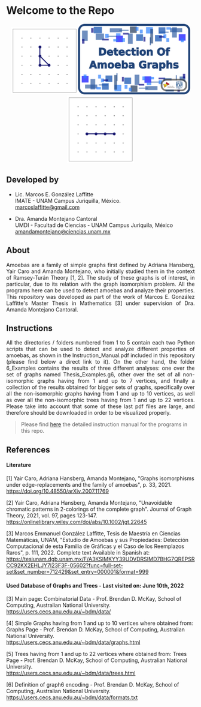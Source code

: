 # Welcome to the Repo

<p align="center">
<img src="./7_Readme_Pics/C3.gif" width="180"/><img src="./7_Readme_Pics/RepoTitle.png" width="300"/><img src="./7_Readme_Pics/P4.gif" width="180"/>
</p>


## Developed by

- Lic. Marcos E. González Laffitte<br/>
  IMATE - UNAM Campus Juriquilla, México.<br/>
  marcoslaffitte@gmail.com
  
- Dra. Amanda Montejano Cantoral<br/>
  UMDI - Facultad de Ciencias - UNAM Campus Juriquila, México<br/>
  amandamontejano@ciencias.unam.mx


## About

<p align="justify">
Amoebas are a family of simple graphs first defined by Adriana Hansberg, Yair Caro and Amanda Montejano, who initially studied them in the context of Ramsey-Turán Theory [1, 2]. The study of these graphs is of interest, in particular, due to its relation with the graph isomorphism problem. All the programs here can be used to detect amoebas and analyze their properties. This repository was developed as part of the work of Marcos E. González Laffitte's Master Thesis in Mathematics [3] under supervision of Dra. Amanda Montejano Cantoral.<br/>
</p>


## Instructions

<p align="justify">	
All the directories / folders numbered from 1 to 5 contain each two Python scripts that can be used to detect and analyze different properties of amoebas, as shown in the Instruction_Manual.pdf included in this repository (please find below a direct link to it). On the other hand, the folder 6_Examples contains the results of three different analyses: one over the set of graphs named Thesis_Examples.g6, other over the set of all non-isomorphic graphs having from 1 and up to 7 vertices, and finally a collection of the results obtained for bigger sets of graphs, specifically over all the non-isomorphic graphs having from 1 and up to 10 vertices, as well as over all the non-isomorphic trees having from 1 and up to 22 vertices. Please take into account that some of these last pdf files are large, and therefore should be downloaded in order to be visualized properly.<br/>
</p>

> Please find <a href="./Instruction_Manual.pdf">here</a> the detailed instruction manual for the programs in this repo.<br/>


## References

#### Literature

[1] Yair Caro, Adriana Hansberg, Amanda Montejano, "Graphs isomorphisms under edge-replacements and the family of amoebas", p. 33, 2021.<br/>
https://doi.org/10.48550/arXiv.2007.11769

[2] Yair Caro, Adriana Hansberg, Amanda Montejano, "Unavoidable chromatic patterns in 2-colorings of the complete graph". Journal of Graph Theory, 2021, vol. 97, pages 123-147.<br/>
https://onlinelibrary.wiley.com/doi/abs/10.1002/jgt.22645

[3] Marcos Emmanuel González Laffitte, Tesis de Maestría en Ciencias Matemáticas, UNAM, "Estudio de Amoebas y sus Propiedades: Detección Computacional de esta Familia de Gráficas y el Caso de los Reemplazos Raros", p. 111, 2022. Complete text Available in Spanish at: <br/>
https://tesiunam.dgb.unam.mx/F/A3KSIMKYY39UDVDRSIMD7BHG7QREPSRCC92KX2EHLJY7I23F3F-05602?func=full-set-set&set_number=712429&set_entry=000001&format=999


#### Used Database of Graphs and Trees - Last visited on: June 10th, 2022

[3] Main page: Combinatorial Data - Prof. Brendan D. McKay, School of Computing, Australian National University.<br/>
https://users.cecs.anu.edu.au/~bdm/data/

[4] Simple Graphs having from 1 and up to 10 vertices where obtained from: Graphs Page - Prof. Brendan D. McKay, School of Computing, Australian National University.<br/>
https://users.cecs.anu.edu.au/~bdm/data/graphs.html

[5] Trees having from 1 and up to 22 vertices where obtained from: Trees Page - Prof. Brendan D. McKay, School of Computing, Australian National University.<br/>
https://users.cecs.anu.edu.au/~bdm/data/trees.html

[6] Definition of graph6 encoding - Prof. Brendan D. McKay, School of Computing, Australian National University.<br/>
https://users.cecs.anu.edu.au/~bdm/data/formats.txt




